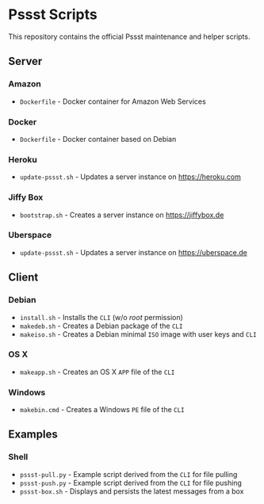 Pssst Scripts
=============
This repository contains the official Pssst maintenance and helper scripts.

Server
------
### Amazon
* `Dockerfile` - Docker container for Amazon Web Services

### Docker
* `Dockerfile` - Docker container based on Debian

### Heroku
* `update-pssst.sh` - Updates a server instance on https://heroku.com

### Jiffy Box
* `bootstrap.sh` - Creates a server instance on https://jiffybox.de

### Uberspace
* `update-pssst.sh` - Updates a server instance on https://uberspace.de

Client
------
### Debian
* `install.sh` - Installs the `CLI` (w/o _root_ permission)
* `makedeb.sh` - Creates a Debian package of the `CLI`
* `makeiso.sh` - Creates a Debian minimal `ISO` image with user keys and `CLI`

### OS X
* `makeapp.sh` - Creates an OS X `APP` file of the `CLI`

### Windows
* `makebin.cmd` - Creates a Windows `PE` file of the `CLI`

Examples
--------
### Shell
* `pssst-pull.py` - Example script derived from the `CLI` for file pulling
* `pssst-push.py` - Example script derived from the `CLI` for file pushing
* `pssst-box.sh`  - Displays and persists the latest messages from a box
